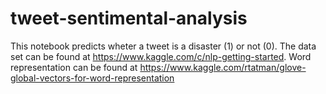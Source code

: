 # tweet-sentimental-analysis
This notebook predicts wheter a tweet is a disaster (1) or not (0). The data set can be found at https://www.kaggle.com/c/nlp-getting-started. Word representation can be found at https://www.kaggle.com/rtatman/glove-global-vectors-for-word-representation
